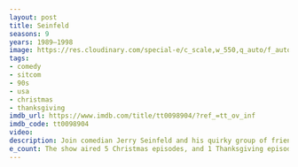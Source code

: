 ```yaml
---
layout: post
title: Seinfeld
seasons: 9
years: 1989–1998
image: https://res.cloudinary.com/special-e/c_scale,w_550,q_auto/f_auto/Series%20posters/Seinfeld.png
tags: 
- comedy
- sitcom
- 90s
- usa
- christmas
- thanksgiving
imdb_url: https://www.imdb.com/title/tt0098904/?ref_=tt_ov_inf
imdb_code: tt0098904
video: 
description: Join comedian Jerry Seinfeld and his quirky group of friends in New York City as they encounter hilarious situations and navigate the absurdities of everyday life.
e_count: The show aired 5 Christmas episodes, and 1 Thanksgiving episode.
---
```

